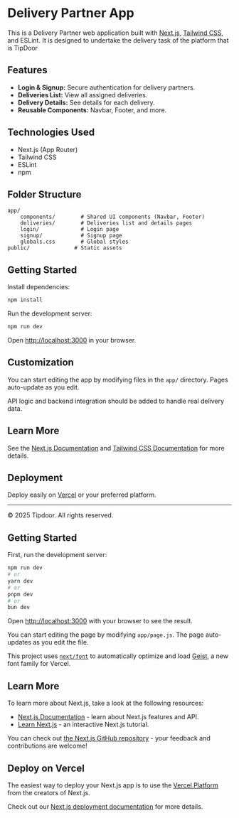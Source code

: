 
# Delivery Partner App

This is a Delivery Partner web application built with [Next.js](https://nextjs.org), [Tailwind CSS](https://tailwindcss.com), and ESLint. It is designed to undertake the delivery task of the platform that is TipDoor

## Features

- **Login & Signup:** Secure authentication for delivery partners.
- **Deliveries List:** View all assigned deliveries.
- **Delivery Details:** See details for each delivery.
- **Reusable Components:** Navbar, Footer, and more.

## Technologies Used

- Next.js (App Router)
- Tailwind CSS
- ESLint
- npm

## Folder Structure

```
app/
	components/        # Shared UI components (Navbar, Footer)
	deliveries/        # Deliveries list and details pages
	login/             # Login page
	signup/            # Signup page
	globals.css        # Global styles
public/              # Static assets
```

## Getting Started

Install dependencies:

```bash
npm install
```

Run the development server:

```bash
npm run dev
```

Open [http://localhost:3000](http://localhost:3000) in your browser.

## Customization

You can start editing the app by modifying files in the `app/` directory. Pages auto-update as you edit.

API logic and backend integration should be added to handle real delivery data.

## Learn More

See the [Next.js Documentation](https://nextjs.org/docs) and [Tailwind CSS Documentation](https://tailwindcss.com/docs) for more details.

## Deployment

Deploy easily on [Vercel](https://vercel.com/) or your preferred platform.

---

© 2025 Tipdoor. All rights reserved.

## Getting Started

First, run the development server:

```bash
npm run dev
# or
yarn dev
# or
pnpm dev
# or
bun dev
```

Open [http://localhost:3000](http://localhost:3000) with your browser to see the result.

You can start editing the page by modifying `app/page.js`. The page auto-updates as you edit the file.

This project uses [`next/font`](https://nextjs.org/docs/app/building-your-application/optimizing/fonts) to automatically optimize and load [Geist](https://vercel.com/font), a new font family for Vercel.

## Learn More

To learn more about Next.js, take a look at the following resources:

- [Next.js Documentation](https://nextjs.org/docs) - learn about Next.js features and API.
- [Learn Next.js](https://nextjs.org/learn) - an interactive Next.js tutorial.

You can check out [the Next.js GitHub repository](https://github.com/vercel/next.js) - your feedback and contributions are welcome!

## Deploy on Vercel

The easiest way to deploy your Next.js app is to use the [Vercel Platform](https://vercel.com/new?utm_medium=default-template&filter=next.js&utm_source=create-next-app&utm_campaign=create-next-app-readme) from the creators of Next.js.

Check out our [Next.js deployment documentation](https://nextjs.org/docs/app/building-your-application/deploying) for more details.
